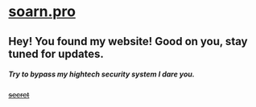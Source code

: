 # [soarn.pro](soarn.pro)

## Hey! You found my website! Good on you, stay tuned for updates.
##### Try to bypass my hightech security system I dare you.
~~[secret](secret)~~














<script async src="//pagead2.googlesyndication.com/pagead/js/adsbygoogle.js"></script>
<script>
     (adsbygoogle = window.adsbygoogle || []).push({
          google_ad_client: "ca-pub-6578186236108683",
          enable_page_level_ads: true
     });
</script>
